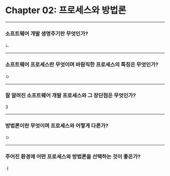 # Chapter 02: 프로세스와 방법론

---

### 소프트웨어 개발 생명주기란 무엇인가?

ㄴ

---

### 소프트웨어 프로세스란 무엇이며 바람직한 프로세스의 특징은 무엇인가?

ㅇ

---

### 잘 알려진 소프트웨어 개발 프로세스와 그 장단점은 무엇인가?

3

---

### 방법론이란 무엇이며 프로세스와 어떻게 다른가?

ㅇ

---

### 주어진 환경에 어떤 프로세스와 방법론을 선택하는 것이 좋은가?

ㅓ
